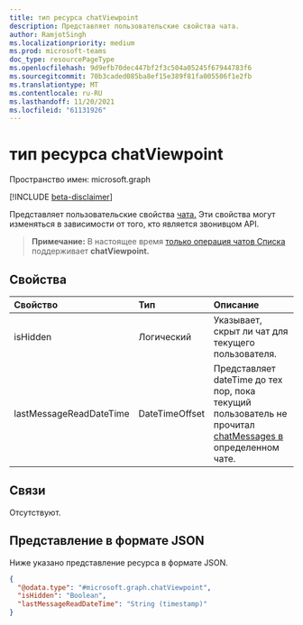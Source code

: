 ```yaml
---
title: тип ресурса chatViewpoint
description: Представляет пользовательские свойства чата.
author: RamjotSingh
ms.localizationpriority: medium
ms.prod: microsoft-teams
doc_type: resourcePageType
ms.openlocfilehash: 9d9efb70dec447bf2f3c504a05245f67944783f6
ms.sourcegitcommit: 70b3caded085ba8ef15e389f81fa005506f1e2fb
ms.translationtype: MT
ms.contentlocale: ru-RU
ms.lasthandoff: 11/20/2021
ms.locfileid: "61131926"
---
```

# <a name="chatviewpoint-resource-type"></a>тип ресурса chatViewpoint

Пространство имен: microsoft.graph

[!INCLUDE [beta-disclaimer](../../includes/beta-disclaimer.md)]

Представляет пользовательские свойства [чата.](../resources/chat.md) Эти свойства могут изменяться в зависимости от того, кто является звонивцом API.

> **Примечание:** В настоящее время [только операция чатов Списка](../api/chat-list.md) поддерживает **chatViewpoint.**

## <a name="properties"></a>Свойства
|Свойство|Тип|Описание|
|:---|:---|:---|
|isHidden|Логический|Указывает, скрыт ли чат для текущего пользователя.|
|lastMessageReadDateTime|DateTimeOffset|Представляет dateTime до тех пор, пока текущий пользователь не прочитал [chatMessages в](../resources/chatmessage.md) определенном чате.|

## <a name="relationships"></a>Связи
Отсутствуют.

## <a name="json-representation"></a>Представление в формате JSON
Ниже указано представление ресурса в формате JSON.
<!-- {
  "blockType": "resource",
  "@odata.type": "microsoft.graph.chatViewpoint"
}
-->
``` json
{
  "@odata.type": "#microsoft.graph.chatViewpoint",
  "isHidden": "Boolean",
  "lastMessageReadDateTime": "String (timestamp)"
}
```

